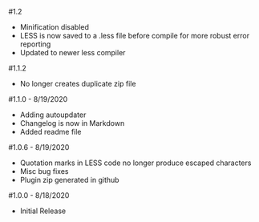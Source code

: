 #1.2
- Minification disabled
- LESS is now saved to a .less file before compile for more robust error reporting
- Updated to newer less compiler

#1.1.2
- No longer creates duplicate zip file


#1.1.0 - 8/19/2020
* Adding autoupdater
* Changelog is now in Markdown
* Added readme file

#1.0.6 - 8/19/2020
* Quotation marks in LESS code no longer produce escaped characters
* Misc bug fixes
* Plugin zip generated in github

#1.0.0 - 8/18/2020
* Initial Release
